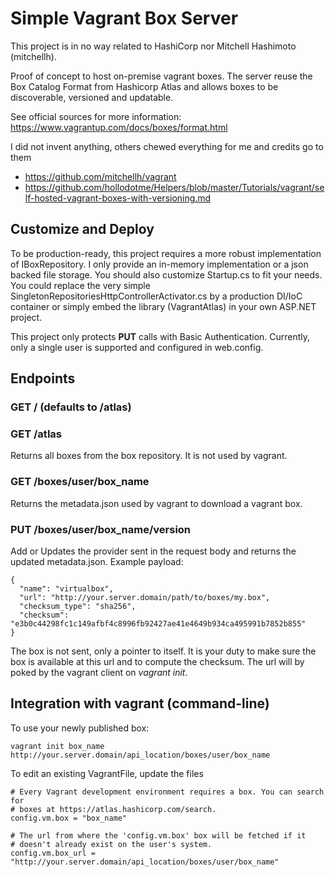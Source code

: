 # Simple Vagrant Box Server

This project is in no way related to HashiCorp nor Mitchell Hashimoto (mitchellh).

Proof of concept to host on-premise vagrant boxes. The server reuse the Box Catalog Format from Hashicorp Atlas and allows
boxes to be discoverable, versioned and updatable.

See official sources for more information: https://www.vagrantup.com/docs/boxes/format.html

I did not invent anything, others chewed everything for me and credits go to them
- https://github.com/mitchellh/vagrant
- https://github.com/hollodotme/Helpers/blob/master/Tutorials/vagrant/self-hosted-vagrant-boxes-with-versioning.md

## Customize and Deploy

To be production-ready, this project requires a more robust implementation of IBoxRepository.
I only provide an in-memory implementation or a json backed file storage. You should also
customize Startup.cs to fit your needs. You could replace the very simple
SingletonRepositoriesHttpControllerActivator.cs by a production DI/IoC container
or simply embed the library (VagrantAtlas) in your own ASP.NET project.

This project only protects __PUT__ calls with Basic Authentication. Currently, only a single
user is supported and configured in web.config.

## Endpoints
### __GET /__ (defaults to /atlas)
### __GET /atlas__

Returns all boxes from the box repository.  It is not used by vagrant.

### __GET /boxes/user/box_name__

Returns the metadata.json used by vagrant to download a vagrant box.

### __PUT /boxes/user/box_name/version__

Add or Updates the provider sent in the request body and returns the updated metadata.json.
Example payload:

    {
      "name": "virtualbox",
      "url": "http://your.server.domain/path/to/boxes/my.box",
      "checksum_type": "sha256",
      "checksum": "e3b0c44298fc1c149afbf4c8996fb92427ae41e4649b934ca495991b7852b855"
    }

The box is not sent, only a pointer to itself. It is your duty
to make sure the box is available at this url and to compute the checksum.
The url will by poked by the vagrant client on *vagrant init*.

## Integration with vagrant (command-line)

To use your newly published box:

    vagrant init box_name http://your.server.domain/api_location/boxes/user/box_name

To edit an existing VagrantFile, update the files

    # Every Vagrant development environment requires a box. You can search for
    # boxes at https://atlas.hashicorp.com/search.
    config.vm.box = "box_name"

    # The url from where the 'config.vm.box' box will be fetched if it
    # doesn't already exist on the user's system.
    config.vm.box_url = "http://your.server.domain/api_location/boxes/user/box_name"

